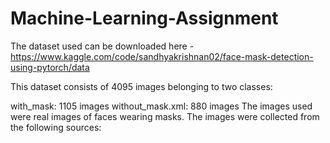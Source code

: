 # Machine-Learning-Assignment

The dataset used can be downloaded here - https://www.kaggle.com/code/sandhyakrishnan02/face-mask-detection-using-pytorch/data

This dataset consists of 4095 images belonging to two classes:

with_mask: 1105 images
without_mask.xml: 880 images
The images used were real images of faces wearing masks. The images were collected from the following sources:





